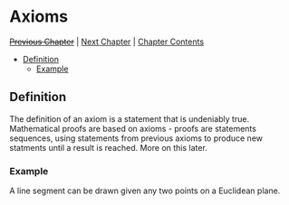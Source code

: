 # Axioms <!-- omit in toc -->

[~~Previous Chapter~~][prev] | [Next Chapter][next] | [Chapter Contents][index]

[prev]: ./index
[next]: ./02logic
[index]: ./index

- [Definition](#definition)
  - [Example](#example)

## Definition

The definition of an axiom is a statement that is undeniably true. Mathematical proofs are based on axioms - proofs are statements sequences, using statements from previous axioms to produce new statments until a result is reached. More on this later.

### Example

A line segment can be drawn given any two points on a Euclidean plane.
